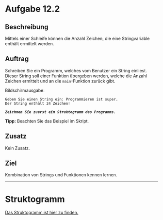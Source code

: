 # Aufgabe 12.2

## Beschreibung
Mittels einer Schleife können die Anzahl Zeichen, die eine Stringvariable enthält ermittelt werden.

## Auftrag
Schreiben Sie ein Programm, welches vom Benutzer ein String einliest. 
Dieser String soll einer Funktion übergeben werden, welche die Anzahl Zeichen ermittelt und an die `main`-Funktion zurück gibt.

Bildschirmausgabe:
```
Geben Sie einen String ein: Programmieren ist super. 
Der String enthält 24 Zeichen!
```

**_`Zeichnen Sie zuerst ein Struktogramm des Programms.`_**

**Tipp:** Beachten Sie das Beispiel im Skript.

## Zusatz
Kein Zusatz.

## Ziel
Kombination von Strings und Funktionen kennen lernen.

--------------------------------------------

# Struktogramm

[Das Struktogramm ist hier zu finden.](out/struktogramm.pdf)
